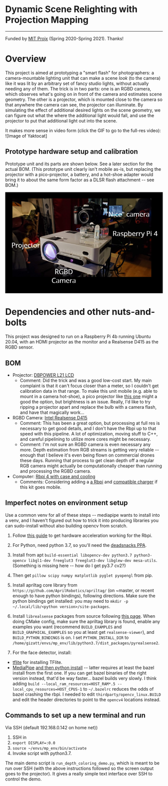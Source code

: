 # Dynamic Scene Relighting with Projection Mapping
-------------------------------------
Funded by [MIT Projx](https://projx.mit.edu/) (Spring 2020-Spring 2021). Thanks!

# Overview

This project is aimed at prototyping a "smart flash" for photographers: a camera-mountable lighting unit that can make a scene *look* (to the camera) like it was lit by an arbitrary set of fancy studio lights, without actually needing any of them. The trick is in two parts: one is an RGBD camera, which observes what's going on in front of the camera and estimates scene geometry. The other is a projector, which is mounted close to the camera so that anywhere the camera can see, the projector can illuminate. By simulating the effect of additional desired lights on the scene geometry, we can figure out what the where the additional light would fall, and use the projector to put that additional light out into the scene.

It makes more sense in video form (click the GIF to go to the full-res video):
![Image of Yaktocat]


## Prototype hardware setup and calibration

Prototype unit and its parts are shown below. See a later section for the actual BOM. (This prototype unit clearly isn't mobile as-is, but replacing the projector with a pico-projector, a battery, and a hot-shoe adapter would bring it to about the same form factor as a DLSR flash attachment -- see BOM.)

![Prototype hardware configuration](images/system_components.png?raw=true)


# Dependencies and other nuts-and-bolts

This project was designed to run on a Raspberry Pi 4b running Ubuntu 20.04, with an HDMI projector
as the monitor and a Realsense D415 as the RGBD sensor.

## BOM

- Projector: [DBPOWER L21 LCD](https://www.amazon.com/dp/B07VGCGRV2/ref=psdc_300334_t4_B07174LM85)
  - Comment: Did the trick and was a good low-cost start. My main complaint is that it can't focus closer than a meter, so I couldn't get calibration data in that range. To make this unit mobile (e.g. able to mount in a camera hot-shoe), a pico projector like [this one](https://www.amazon.com/dp/B07GY4G5N2/ref=psdc_300334_t1_B0039XRJ5Y) might a good the option, but brightness is an issue. Really, I'd like to try ripping a projector apart and replace the bulb with a camera flash, and have that magically work...
- RGBD Camera: [Intel Realsense D415](https://store.intelrealsense.com/buy-intel-realsense-depth-camera-d415.html)
  - Comment: This has been a great option, but processing at full res is necessary to get good details, and I don't have the Rbpi up to that speed with this pipeline. A lot of optimization, moving stuff to C++, and careful pipelining to utilize more cores might be necessary.
  - Comment: I'm not sure an RGBD camera is even necessary any more. Depth estimation from RGB streams is getting very reliable -- enough that I believe it's even being flown on commercial drones these days. Running that process to get clean depth off a regular RGB camera might actually be computationally cheaper than running and processing the RGBD camera.
- Computer: [Rbpi 4 with case and cooling](https://www.amazon.com/Vilros-Raspberry-Basic-Cooled-Case/dp/B07TKFKKMP/ref=sxin_0_ac_d_pm?ac_md=3-1-QmV0d2VlbiAkNzUgYW5kICQ5MA%3D%3D-ac_d_pm&cv_ct_cx=raspi+4&keywords=raspi+4&pd_rd_i=B07TKFKKMP&pd_rd_r=ba72083b-a89d-4a8a-bf4a-196b3db10398&pd_rd_w=mGKE7&pd_rd_wg=fCiQu&pf_rd_p=0e223c60-bcf8-4663-98f3-da892fbd4372&pf_rd_r=70M4QWXQ8P7DAX9ADTK7&psc=1&qid=1582405524)
  - Comments: Considering adding a [a Rbpi](https://www.amazon.com/MakerFocus-Raspberry-Standard-Expansion-Cellphone/dp/B01LAEX7J0?th=1) and [compatible charger](https://www.amazon.com/Raspberry-Micro-USB-Charger-Raspberry-Pi-Adapter/dp/B00L88M8TE/ref=sr_1_3?keywords=micro+usb+5v+3a&qid=1582406706&s=electronics&sr=1-3) if this kit goes mobile.

## Imperfect notes on environment setup

Use a common venv for all of these steps -- mediapipe wants to install into a venv,
and I haven't figured out how to trick it into producing libraries you can sudo-install
without also building opencv from scratch.

1) Follow [this guide](https://www.dedoimedo.com/computers/rpi4-ubuntu-mate-hw-video-acceleration.html) to get hardware acceleration working for the Rbpi.


2) For Python, need python 3.7, so you'll need the [deadsnacks PPA](https://launchpad.net/~deadsnakes/+archive/ubuntu/ppa).


3) Install from apt `build-essential libopencv-dev python3.7 python3-opencv libgl1-dev freeglut3 freeglut3-dev libglew-dev mesa-utils`. (Something is missing here -- how do I get py3.7 cv2?)


4) Then get `pillow scipy numpy matplotlib pyglet pyopengl` from pip.


5) Install apriltag core library from `https://github.com/AprilRobotics/apriltag/` (on ~master, or recent enough to have python bindings), following directions. Make sure the python bindings get installed: you may need to `mkdir -p ~/.local/lib/<python version>/site-packages`.


6) Install `librealsense` packages from source following [this page](https://github.com/IntelRealSense/librealsense/blob/master/doc/installation.md). When doing CMake config, make sure the apriltag library is found, enable any examples you want (recommend `BUILD_EXAMPLES` and `BUILD_GRAPHICAL_EXAMPLES` so you at least get `realsense-viewer`), and `BUILD_PYTHON_BINDINGS` is on. I set `PYTHON_INSTALL_DIR` to `/home/gizatt/envs/mp_env/lib/python3.7/dist_packages/pyrealsense2`.


7) For the face detector, install:
  - [tflite](https://www.tensorflow.org/lite/guide/python) for installing TFlite.
  - [MediaPipe](https://google.github.io/mediapipe/getting_started/install.html) [and then python install](https://google.github.io/mediapipe/getting_started/python.html) -- latter requires at least the bazel install from the first one. If you can get bazel binaries of the right version instead, that'd be way faster... bazel builds very slowly. I think adding `build --local_ram_resources=HOST_RAM*.5 --local_cpu_resources=HOST_CPUS-1` to `~/.bazelrc` reduces the odds of bazel crashing the rbpi. I needed to edit `thirdparty/opencv_linux.BUILD` and edit the header directories to point to the `opencv4` locations instead.

## Commands to set up a new terminal and run

Via SSH (default 192.168.0.142 on home net))
1) SSH in
2) `export DISPLAY=:0.0`
3) `source ~/envs/mp_env/bin/activate`
4) Invoke script with python3.7.

The main demo script is `run_depth_coloring_demo.py`, which is meant to be run over SSH (with the above instructions followed so the screen output goes to the projector). It gives a really simple text interface over SSH to control the demo.

